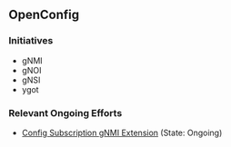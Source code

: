 
## OpenConfig

### Initiatives

- gNMI
- gNOI
- gNSI
- ygot

### Relevant Ongoing Efforts

- [Config Subscription gNMI Extension](https://github.com/openconfig/gnmi/pull/169) (State: Ongoing)